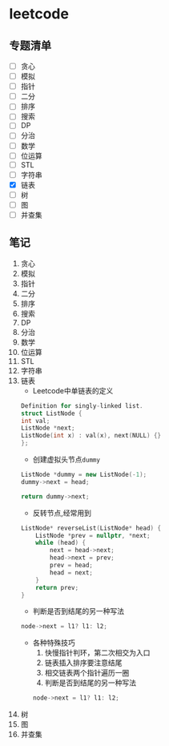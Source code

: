 # leetcode
## 专题清单
- [ ] 贪心
- [ ] 模拟
- [ ] 指针
- [ ] 二分
- [ ] 排序
- [ ] 搜索
- [ ] DP
- [ ] 分治
- [ ] 数学
- [ ] 位运算
- [ ] STL
- [ ] 字符串
- [x] 链表
- [ ] 树
- [ ] 图
- [ ] 并查集

## 笔记
1. 贪心
2. 模拟
3. 指针
4. 二分
5. 排序
6. 搜索
7. DP
8. 分治
9. 数学
10. 位运算
11. STL
12. 字符串
13. 链表
    - Leetcode中单链表的定义
    ```c++
    Definition for singly-linked list.
    struct ListNode {
    int val;
    ListNode *next;
    ListNode(int x) : val(x), next(NULL) {}
    };
    ```
    - 创建虚拟头节点`dummy`
    ```c++
    ListNode *dummy = new ListNode(-1);
    dummy->next = head;

    return dummy->next;
    ```
    - 反转节点,经常用到
    ```c++
    ListNode* reverseList(ListNode* head) {
        ListNode *prev = nullptr, *next;
        while (head) {
            next = head->next;
            head->next = prev;
            prev = head;
            head = next;
        }
        return prev;
    }
    ```
    - 判断是否到结尾的另一种写法
    ```c++
    node->next = l1? l1: l2;
    ```
    - 各种特殊技巧
        1. 快慢指针判环，第二次相交为入口
        2. 链表插入排序要注意结尾
        3. 相交链表两个指针遍历一圈
        4. 判断是否到结尾的另一种写法
        ```c++
        node->next = l1? l1: l2;
        ```
14. 树
15. 图
16. 并查集